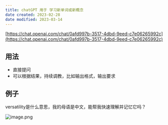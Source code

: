 ```yaml
---
title: chatGPT 用于 学习新单词或新概念
date created: 2023-02-28
date modified: 2023-03-14
---
```


[https://chat.openai.com/chat/0afd997b-3517-4dbd-9eed-c7e06265992c](https://chat.openai.com/chat/0afd997b-3517-4dbd-9eed-c7e06265992c)

## 用法

- 直接提问
- 可以根据结果，持续调教，比如输出格式，输出要求

## 例子

versatility是什么意思，我的母语是中文，能帮我快速理解并记忆它吗？

![image.png](https://img.oldwinter.top/202302282043062.png)

